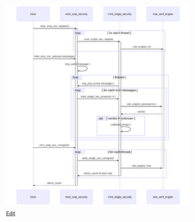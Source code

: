 ![Workflow](smp_workflow.svg)

[Edit](https://knsv.github.io/mermaid/live_editor/#/edit/c2VxdWVuY2VEaWFncmFtClVzZXItPj4gbW10X3NtcF9zZWN1cml0eTogbW10X3NtcF9zZWNfcmVnaXN0ZXIoKQphY3RpdmF0ZSBtbXRfc21wX3NlY3VyaXR5Cmxvb3AgZm9yIGVhY2ggdGhyZWFkCm1tdF9zbXBfc2VjdXJpdHktPj4gbW10X3NpbmdsZV9zZWN1cml0eTogbW10X3NpbmdsZV9zZWNfcmVnaXN0ZXIKYWN0aXZhdGUgbW10X3NpbmdsZV9zZWN1cml0eQptbXRfc2luZ2xlX3NlY3VyaXR5LT4-IHJ1bGVfdmVyaWZfZW5naW5lOiBydWxlX2VuZ2luZV9pbml0CmFjdGl2YXRlIHJ1bGVfdmVyaWZfZW5naW5lCmVuZAoKVXNlci0-PiBtbXRfc21wX3NlY3VyaXR5OiBtbXRfc21wX3NlY19wcm9jZXNzIChtZXNzYWdlKQptbXRfc21wX3NlY3VyaXR5IC0-PiBtbXRfc21wX3NlY3VyaXR5OiByaW5nX3B1c2goIG1lc3NhZ2UgKQoKbG9vcCBmb3JldmVyCm1tdF9zaW5nbGVfc2VjdXJpdHkgLT4-IG1tdF9zbXBfc2VjdXJpdHk6IHJpbmdfcG9wX2J1cnN0KCBtZXNzYWdlcyApCgpsb29wIGZvciBlYWNoIG0gaW4gbWVzc2FnZXMKbW10X3NtcF9zZWN1cml0eSAtPj4gbW10X3NpbmdsZV9zZWN1cml0eTogbW10X3NpbmdsZV9zZWNfcHJvY2VzcyggbSApCm1tdF9zaW5nbGVfc2VjdXJpdHkgLT4-IHJ1bGVfdmVyaWZfZW5naW5lOiBydWxlX2VuZ2luZV9wcm9jZXNzKCBtICkKcnVsZV92ZXJpZl9lbmdpbmUgLS0-PiBtbXRfc2luZ2xlX3NlY3VyaXR5OiB2ZXJkaWN0CgpvcHQgdmVyZGljdCAhPSB1bmtub3duCm1tdF9zaW5nbGVfc2VjdXJpdHkgLT4-IG1tdF9zaW5nbGVfc2VjdXJpdHk6IGNhbGxiYWNrKCB2ZXJkaWN0ICkKZW5kCgplbmQKZW5kCgpVc2VyLT4-IG1tdF9zbXBfc2VjdXJpdHk6IG1tdF9zbXBfc2VjX3VucmVnaXN0ZXIKbG9vcCBmb3IgZWFjaCB0aHJlYWQKbW10X3NtcF9zZWN1cml0eS0-PiBtbXRfc2luZ2xlX3NlY3VyaXR5OiBtbXRfc2luZ2xlX3NlY191bnJlZ2lzdGVyCm1tdF9zaW5nbGVfc2VjdXJpdHktPj4gcnVsZV92ZXJpZl9lbmdpbmU6IHJ1bGVfZW5naW5lX2ZyZWUKZGVhY3RpdmF0ZSBydWxlX3ZlcmlmX2VuZ2luZQptbXRfc2luZ2xlX3NlY3VyaXR5IC0tPj4gbW10X3NtcF9zZWN1cml0eTogYWxlcnRzX2NvdW50IG9mIGVhY2ggcnVsZQpkZWFjdGl2YXRlIG1tdF9zaW5nbGVfc2VjdXJpdHkKZW5kCgptbXRfc21wX3NlY3VyaXR5IC0tPj4gVXNlcjogYWxlcnRzX2NvdW50CmRlYWN0aXZhdGUgbW10X3NtcF9zZWN1cml0eQ)